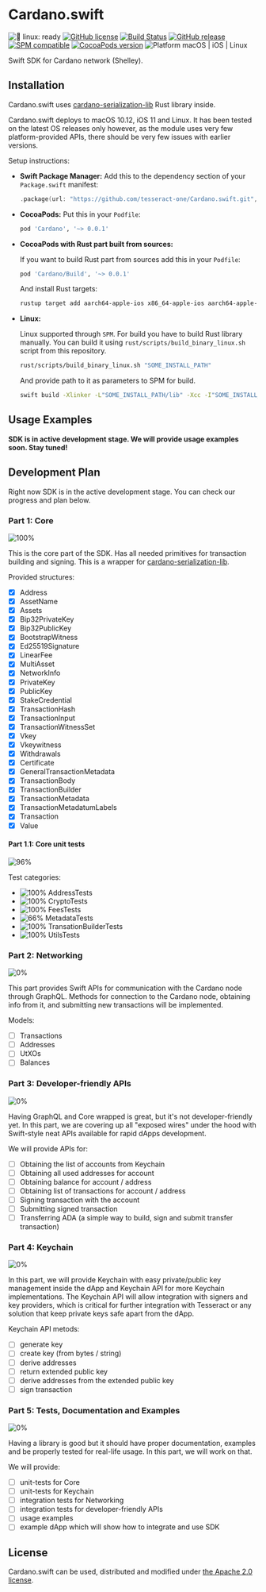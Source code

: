 # Cardano.swift

![🐧 linux: ready](https://img.shields.io/badge/%F0%9F%90%A7%20linux-ready-red.svg)
[![GitHub license](https://img.shields.io/badge/license-Apache%202.0-lightgrey.svg)](LICENSE)
[![Build Status](https://github.com/tesseract-one/Cardano.swift/workflows/Build%20&%20Tests/badge.svg?branch=main)](https://github.com/tesseract-one/Cardano.swift/actions/workflows/build.yml?query=branch%3Amain)
[![GitHub release](https://img.shields.io/github/release/tesseract-one/Cardano.swift.svg)](https://github.com/tesseract-one/Cardano.swift/releases)
[![SPM compatible](https://img.shields.io/badge/SwiftPM-Compatible-brightgreen.svg)](https://swift.org/package-manager/)
[![CocoaPods version](https://img.shields.io/cocoapods/v/Cardano.svg)](https://cocoapods.org/pods/Cardano)
![Platform macOS | iOS | Linux](https://img.shields.io/badge/platform-Linux%20%7C%20macOS%20%7C%20iOS-orange.svg)

Swift SDK for Cardano network (Shelley).

## Installation

Cardano.swift uses [cardano-serialization-lib](https://github.com/Emurgo/cardano-serialization-lib) Rust library inside.

Cardano.swift deploys to macOS 10.12, iOS 11 and Linux. It has been tested on the latest OS releases only however, as the module uses very few platform-provided APIs, there should be very few issues with earlier versions.

Setup instructions:

- **Swift Package Manager:**
  Add this to the dependency section of your `Package.swift` manifest:

    ```Swift
    .package(url: "https://github.com/tesseract-one/Cardano.swift.git", from: "0.0.1")
    ```

- **CocoaPods:** Put this in your `Podfile`:

    ```Ruby
    pod 'Cardano', '~> 0.0.1'
    ```
  
- **CocoaPods with Rust part built from sources:**
  
  If you want to build Rust part from sources add this in your `Podfile`:
    ```Ruby
    pod 'Cardano/Build', '~> 0.0.1'
    ```
  And install Rust targets:
    ```sh
    rustup target add aarch64-apple-ios x86_64-apple-ios aarch64-apple-darwin x86_64-apple-darwin
    ```

- **Linux:**
  
  Linux supported through `SPM`. For build you have to build Rust library manually. You can build it using `rust/scripts/build_binary_linux.sh` script from this repository.
  ```sh
  rust/scripts/build_binary_linux.sh "SOME_INSTALL_PATH"
  ```
  And provide path to it as parameters to SPM for build.
  ```sh
  swift build -Xlinker -L"SOME_INSTALL_PATH/lib" -Xcc -I"SOME_INSTALL_PATH/include"
  ```

## Usage Examples

**SDK is in active development stage. We will provide usage examples soon. Stay tuned!**

## Development Plan

Right now SDK is in the active development stage. You can check our progress and plan below.

### Part 1: Core

![100%](https://progress-bar.dev/100?title=progress&width=150)

This is the core part of the SDK. Has all needed primitives for transaction building and signing.
This is a wrapper for [cardano-serialization-lib](https://github.com/Emurgo/cardano-serialization-lib).

Provided structures:

- [x] Address
- [x] AssetName
- [x] Assets
- [x] Bip32PrivateKey
- [x] Bip32PublicKey
- [x] BootstrapWitness
- [x] Ed25519Signature
- [x] LinearFee
- [x] MultiAsset
- [x] NetworkInfo
- [x] PrivateKey
- [x] PublicKey
- [x] StakeCredential
- [x] TransactionHash
- [x] TransactionInput
- [x] TransactionWitnessSet
- [x] Vkey
- [x] Vkeywitness
- [x] Withdrawals
- [x] Certificate
- [x] GeneralTransactionMetadata
- [x] TransactionBody
- [x] TransactionBuilder
- [x] TransactionMetadata
- [x] TransactionMetadatumLabels
- [x] Transaction
- [x] Value

#### Part 1.1: Core unit tests

![96%](https://progress-bar.dev/96?title=passed&width=150)

Test categories:

- ![100%](https://progress-bar.dev/100?width=150) AddressTests
- ![100%](https://progress-bar.dev/100?width=150) CryptoTests
- ![100%](https://progress-bar.dev/100?width=150) FeesTests
- ![66%](https://progress-bar.dev/66?width=150) MetadataTests
- ![100%](https://progress-bar.dev/100?width=150) TransationBuilderTests
- ![100%](https://progress-bar.dev/100?width=150) UtilsTests

### Part 2: Networking

![0%](https://progress-bar.dev/0?title=progress&width=150)

This part provides Swift APIs for communication with the Cardano node through GraphQL. Methods for connection to the Cardano node, obtaining info from it, and submitting new transactions will be implemented.

Models:

- [ ] Transactions
- [ ] Addresses
- [ ] UtXOs
- [ ] Balances

### Part 3: Developer-friendly APIs

![0%](https://progress-bar.dev/0?title=progress&width=150)

Having GraphQL and Core wrapped is great, but it's not developer-friendly yet. In this part, we are covering up all "exposed wires" under the hood with Swift-style neat APIs available for rapid dApps development.

We will provide APIs for:

- [ ] Obtaining the list of accounts from Keychain
- [ ] Obtaining all used addresses for account
- [ ] Obtaining balance for account / address
- [ ] Obtaining list of transactions for account / address
- [ ] Signing transaction with the account
- [ ] Submitting signed transaction 
- [ ] Transferring ADA (a simple way to build, sign and submit transfer transaction)

### Part 4: Keychain

![0%](https://progress-bar.dev/0?title=progress&width=150)

In this part, we will provide Keychain with easy private/public key management inside the dApp and Keychain API for more Keychain implementations.
The Keychain API will allow integration with signers and key providers, which is critical for further integration with Tesseract or any solution that keep private keys safe apart from the dApp.

Keychain API metods:

- [ ] generate key
- [ ] create key (from bytes / string)
- [ ] derive addresses
- [ ] return extended public key
- [ ] derive addresses from the extended public key
- [ ] sign transaction

### Part 5: Tests, Documentation and Examples

![0%](https://progress-bar.dev/0?title=progress&width=150)

Having a library is good but it should have proper documentation, examples and be properly tested for real-life usage.
In this part, we will work on that.

We will provide:

- [ ] unit-tests for Core
- [ ] unit-tests for Keychain
- [ ] integration tests for Networking
- [ ] integration tests for developer-friendly APIs
- [ ] usage examples
- [ ] example dApp which will show how to integrate and use SDK

## License

Cardano.swift can be used, distributed and modified under [the Apache 2.0 license](LICENSE).
